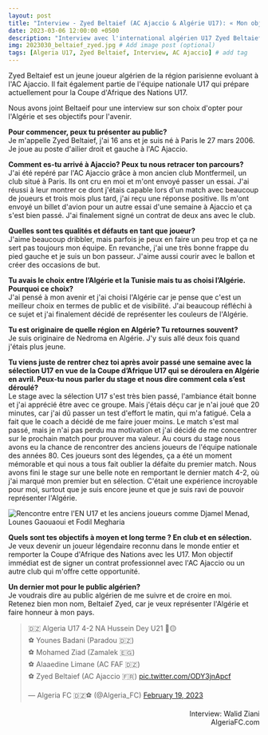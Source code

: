 ```yaml
---
layout: post
title: "Interview - Zyed Beltaief (AC Ajaccio & Algérie U17): « Mon objectif c’est de gagner la Coupe d’Afrique »"
date: 2023-03-06 12:00:00 +0500
description: "Interview avec l'international algérien U17 Zyed Beltaief (AC Ajaccio)" # Add post description (optional)
img: 2023030_beltaief_zyed.jpg # Add image post (optional)
tags: [Algeria U17, Zyed Beltaief, Interview, AC Ajaccio] # add tag
---
```

Zyed Beltaief est un jeune joueur algérien de la région parisienne evoluant à l'AC Ajaccio. Il fait également partie de l'équipe nationale U17 qui prépare actuellement pour la Coupe d'Afrique des Nations U17.

Nous avons joint Beltaeif pour une interview sur son choix d'opter pour l'Algérie et ses objectifs pour l'avenir.

**Pour commencer, peux tu présenter au public?**<br>
Je m'appelle Zyed Beltaief, j'ai 16 ans et je suis né à Paris le 27 mars 2006. Je joue au poste d'ailier droit et gauche à l'AC Ajaccio.

**Comment es-tu arrivé à Ajaccio? Peux tu nous retracer ton parcours?**<br>
J'ai été repéré par l'AC Ajaccio grâce à mon ancien club Montfermeil, un club situé à Paris. Ils ont cru en moi et m'ont envoyé passer un essai. J'ai réussi à leur montrer ce dont j'étais capable lors d'un match avec beaucoup de joueurs et trois mois plus tard, j'ai reçu une réponse positive. Ils m'ont envoyé un billet d'avion pour un autre essai d'une semaine à Ajaccio et ça s'est bien passé. J'ai finalement signé un contrat de deux ans avec le club.

**Quelles sont tes qualités et défauts en tant que joueur?**<br>
J'aime beaucoup dribbler, mais parfois je peux en faire un peu trop et ça ne sert pas toujours mon équipe. En revanche, j'ai une très bonne frappe du pied gauche et je suis un bon passeur. J'aime aussi courir avec le ballon et créer des occasions de but.

**Tu avais le choix entre l’Algérie et la Tunisie mais tu as choisi l’Algérie. Pourquoi ce choix?**<br>
J'ai pensé à mon avenir et j'ai choisi l'Algérie car je pense que c'est un meilleur choix en termes de public et de visibilité. J'ai beaucoup réfléchi à ce sujet et j'ai finalement décidé de représenter les couleurs de l'Algérie.

**Tu est originaire de quelle région en Algérie? Tu retournes souvent?**<br>
Je suis originaire de Nedroma en Algérie. J'y suis allé deux fois quand j'étais plus jeune.

**Tu viens juste de rentrer chez toi après avoir passé une semaine avec la sélection U17 en vue de la Coupe d’Afrique U17 qui se déroulera en Algérie en avril. Peux-tu nous parler du stage et nous dire comment cela s’est déroulé?**<br>
Le stage avec la sélection U17 s'est très bien passé, l'ambiance était bonne et j'ai apprécié être avec ce groupe. Mais j'étais déçu car je n'ai joué que 20 minutes, car j'ai dû passer un test d'effort le matin, qui m'a fatigué. Cela a fait que le coach a décidé de me faire jouer moins. Le match s'est mal passé, mais je n'ai pas perdu ma motivation et j'ai décidé de me concentrer sur le prochain match pour prouver ma valeur.  Au cours du stage nous avons eu la chance de rencontrer des anciens joueurs de l'équipe nationale des années 80. Ces joueurs sont des légendes, ça a été un moment mémorable et qui nous a tous fait oublier la défaite du premier match. Nous avons fini le stage sur une belle note en remportant le dernier match 4-2, où j'ai marqué mon premier but en sélection. C'était une expérience incroyable pour moi, surtout que je suis encore jeune et que je suis ravi de pouvoir représenter l'Algérie.

![Rencontre entre l'EN U17 et les anciens joueurs comme Djamel Menad, Lounes Gaouaoui et Fodil Megharia]({{site.baseurl}}/assets/img/FpTHNaIaUAAzZpY.jpg)

**Quels sont tes objectifs à moyen et long terme ? En club et en sélection.**<br>
Je veux devenir un joueur légendaire reconnu dans le monde entier et remporter la Coupe d'Afrique des Nations avec les U17. Mon objectif immédiat est de signer un contrat professionnel avec l'AC Ajaccio ou un autre club qui m'offre cette opportunité.

**Un dernier mot pour le public algérien?**<br>
Je voudrais dire au public algérien de me suivre et de croire en moi. Retenez bien mon nom, Beltaief Zyed, car je veux représenter l'Algérie et faire honneur à mon pays.
<blockquote class="twitter-tweet"><p lang="ht" dir="ltr">🇩🇿 Algeria U17 4-2 NA Hussein Dey U21 🔴🟡<br>⚽️ Younes Badani (Paradou 🇩🇿)<br>⚽️ Mohamed Ziad (Zamalek 🇪🇬)<br>⚽️ Alaaedine Limane (AC FAF 🇩🇿)<br>⚽️ Zyed Beltaief (AC Ajaccio 🇫🇷) <a href="https://t.co/ODY3jnApcf">pic.twitter.com/ODY3jnApcf</a></p>&mdash; Algeria FC 🇩🇿⚽️ (@Algeria_FC) <a href="https://twitter.com/Algeria_FC/status/1627411002735173632?ref_src=twsrc%5Etfw">February 19, 2023</a></blockquote> <script async src="https://platform.twitter.com/widgets.js" charset="utf-8"></script>

<p style="text-align:right">Interview: Walid Ziani<br>AlgeriaFC.com</p>
